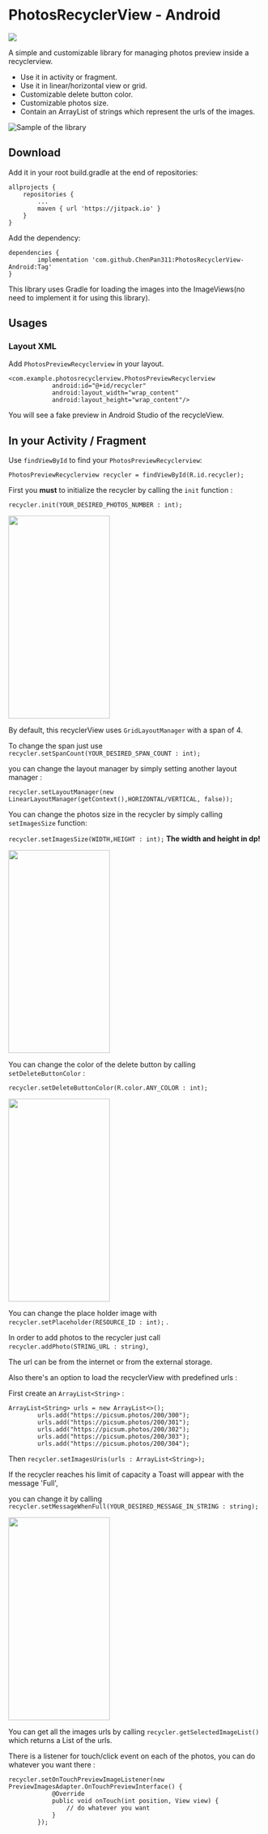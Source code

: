 # PhotosRecyclerView - Android
[![](https://jitpack.io/v/ChenPan311/PhotosRecyclerView-Android.svg)](https://jitpack.io/#ChenPan311/PhotosRecyclerView-Android)

A simple and customizable library for managing photos preview inside a recyclerview.
* Use it in activity or fragment.
* Use it in linear/horizontal view or grid.
* Customizable delete button color.
* Customizable photos size.
* Contain an ArrayList of strings which represent the urls of the images.

![Sample of the library](samples/sample.gif)

## Download
Add it in your root build.gradle at the end of repositories:

```
allprojects {
	repositories {
		...
		maven { url 'https://jitpack.io' }
	}
}
```

Add the dependency:

```
dependencies {
        implementation 'com.github.ChenPan311:PhotosRecyclerView-Android:Tag'
}
```


This library uses Gradle for loading the images into the ImageViews(no need to implement it for using this library).

## Usages
### Layout XML
Add ` PhotosPreviewRecyclerview ` in your layout.

``` 
<com.example.photosrecyclerview.PhotosPreviewRecyclerview
            android:id="@+id/recycler"
            android:layout_width="wrap_content"
            android:layout_height="wrap_content"/> 
```

You will see a fake preview in Android Studio of the recycleView.

## In your Activity / Fragment
Use ` findViewById ` to find your ` PhotosPreviewRecyclerview `:

`PhotosPreviewRecyclerview recycler = findViewById(R.id.recycler);`

First you **must** to initialize the recycler by calling the `init` function :

`recycler.init(YOUR_DESIRED_PHOTOS_NUMBER : int);`

<img src="samples/example1.jpg" width="200" height="400">

By default, this recyclerView uses `GridLayoutManager` with a span of 4.

To change the span just use `recycler.setSpanCount(YOUR_DESIRED_SPAN_COUNT : int);`

you can change the layout manager by simply setting another layout manager :

`recycler.setLayoutManager(new LinearLayoutManager(getContext(),HORIZONTAL/VERTICAL, false));`

You can change the photos size in the recycler by simply calling `setImagesSize` function:

`recycler.setImagesSize(WIDTH,HEIGHT : int);`
**The width and height in dp!**

<img src="samples/examplesize.jpg" width="200" height="400">

You can change the color of the delete button by calling `setDeleteButtonColor` :

`recycler.setDeleteButtonColor(R.color.ANY_COLOR : int);`

<img src="samples/examplecolor.jpg" width="200" height="400">

You can change the place holder image with `recycler.setPlaceholder(RESOURCE_ID : int);` .

In order to add photos to the recycler just call `recycler.addPhoto(STRING_URL : string)`,

The url can be from the internet or from the external storage.

Also there's an option to load the recyclerView with predefined urls :

First create an `ArrayList<String>` :
```
ArrayList<String> urls = new ArrayList<>();
        urls.add("https://picsum.photos/200/300");
        urls.add("https://picsum.photos/200/301");
        urls.add("https://picsum.photos/200/302");
        urls.add("https://picsum.photos/200/303");
        urls.add("https://picsum.photos/200/304");
```
Then `recycler.setImagesUris(urls : ArrayList<String>);`

If the recycler reaches his limit of capacity a Toast will appear with the message 'Full',

you can change it by calling `recycler.setMessageWhenFull(YOUR_DESIRED_MESSAGE_IN_STRING : string);`

<img src="samples/examplemsg.jpg" width="200" height="400">

You can get all the images urls by calling `recycler.getSelectedImageList()` which returns a List of the urls.

There is a listener for touch/click event on each of the photos, you can do whatever you want there : 
```
recycler.setOnTouchPreviewImageListener(new PreviewImagesAdapter.OnTouchPreviewInterface() {
            @Override
            public void onTouch(int position, View view) {
                // do whatever you want
            }
        });
```
